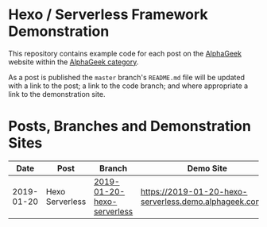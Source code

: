 # Hexo / Serverless Framework Demonstration

This repository contains example code for each post on the [AlphaGeek](https://alphageek.com.au) website within the [AlphaGeek category](https://alphageek.com.au/categories/AlphaGeek/).

As a post is published the `master` branch's `README.md` file will be updated with a link to the post; a link to the code branch; and where appropriate a link to the demonstration site.

# Posts, Branches and Demonstration Sites

| Date | Post | Branch | Demo Site |
| ---- | ---- | ------ | --------- |
| 2019-01-20 | Hexo Serverless | [2019-01-20-hexo-serverless](https://github.com/nibynool/hexo-serverless-example/tree/2019-01-20-hexo-serverless) | https://2019-01-20-hexo-serverless.demo.alphageek.com.au |